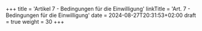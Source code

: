 +++
title = 'Artikel 7 - Bedingungen für die Einwilligung'
linkTitle = 'Art. 7 - Bedingungen für die Einwilligung'
date = 2024-08-27T20:31:53+02:00
draft = true
weight = 30
+++
